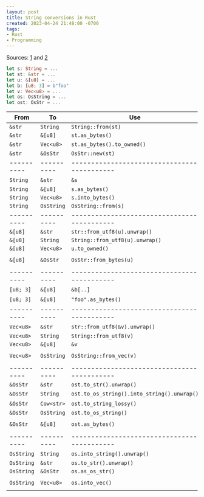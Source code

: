 ```yaml
---
layout: post
title: String conversions in Rust
created: 2023-04-24 21:48:00 -0700
tags:
- Rust
- Programming
---
```

Sources: [1][jimmy-chu] and [2][profpatsch-de]

```rust
let s: String = ...
let st: &str = ...
let u: &[u8] = ...
let b: [u8; 3] = b"foo"
let v: Vec<u8> = ...
let os: OsString = ...
let ost: OsStr = ...
```

| From       | To         | Use                                         | Comment                                |
| ---------- | -----------| ------------------------------------------- | -------------------------------------- |
| `&str`     | `String`   | `String::from(st)`                          |                                        |
| `&str`     | `&[u8]`    | `st.as_bytes()`                             |                                        |
| `&str`     | `Vec<u8>`  | `st.as_bytes().to_owned()`                  | via `&[u8]`                            |
| `&str`     | `&OsStr`   | `OsStr::new(st)`                            |                                        |
| ---------- | ---------- | ------------------------------------------- | -------------------------------------- |
| `String`   | `&str`     | `&s`                                        | or `s.as_str()`                        |
| `String`   | `&[u8]`    | `s.as_bytes()`                              |                                        |
| `String`   | `Vec<u8>`  | `s.into_bytes()`                            |                                        |
| `String`   | `OsString` | `OsString::from(s)`                         |                                        |
| ---------- | ---------- | ------------------------------------------- | -------------------------------------- |
| `&[u8]`    | `&str`     | `str::from_utf8(u).unwrap()`                |                                        |
| `&[u8]`    | `String`   | `String::from_utf8(u).unwrap()`             |                                        |
| `&[u8]`    | `Vec<u8>`  | `u.to_owned()`                              |                                        |
| `&[u8]`    | `&OsStr`   | `OsStr::from_bytes(u)`                      | `use std::os::unix::ffi::OsStrExt;`    |
| ---------- | ---------- | ------------------------------------------- | -------------------------------------- |
| `[u8; 3]`  | `&[u8]`    | `&b[..]`                                    | byte literal                           |
| `[u8; 3]`  | `&[u8]`    | `"foo".as_bytes()`                          | alternative via UTF-8 literal          |
| ---------- | ---------- | ------------------------------------------- | -------------------------------------- |
| `Vec<u8>`  | `&str`     | `str::from_utf8(&v).unwrap()`               | via &`[u8]`                            |
| `Vec<u8>`  | `String`   | `String::from_utf8(v)`                      |                                        |
| `Vec<u8>`  | `&[u8]`    | `&v`                                        |                                        |
| `Vec<u8>`  | `OsString` | `OsString::from_vec(v)`                     | `use std::os::unix::ffi::OsStringExt;` |
| ---------- | ---------- | ------------------------------------------- | -------------------------------------- |
| `&OsStr`   | `&str`     | `ost.to_str().unwrap()`                     |                                        |
| `&OsStr`   | `String`   | `ost.to_os_string().into_string().unwrap()` | via `OsString`                         |
| `&OsStr`   | `Cow<str>` | `ost.to_string_lossy()`                     | Unicode replacement characters         |
| `&OsStr`   | `OsString` | `ost.to_os_string()`                        |                                        |
| `&OsStr`   | `&[u8]`    | `ost.as_bytes()`                            | `use std::os::unix::ffi::OsStringExt;` |
| ---------- | ---------- | ------------------------------------------- | -------------------------------------- |
| `OsString` | `String`   | `os.into_string().unwrap()`                 | returns original `OsString` on failure |
| `OsString` | `&str`     | `os.to_str().unwrap()`                      |                                        |
| `OsString` | `&OsStr`   | `os.as_os_str()`                            |                                        |
| `OsString` | `Vec<u8>`  | `os.into_vec()`                             | `use std::os::unix::ffi::OsStringExt;` |

[jimmy-chu]: https://gist.github.com/jimmychu0807/9a89355e642afad0d2aeda52e6ad2424
[profpatsch-de]: https://profpatsch.de/notes/rust-string-conversions